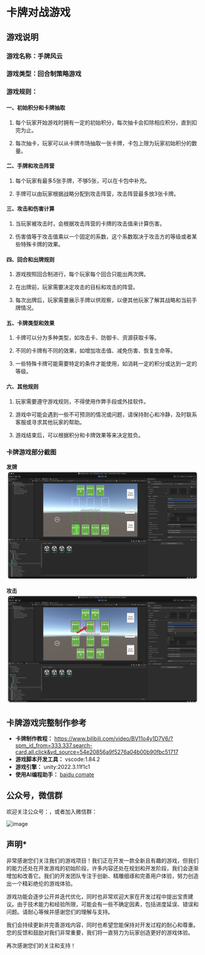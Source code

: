 # 卡牌对战游戏


## 游戏说明

### 游戏名称：手牌风云

### 游戏类型：回合制策略游戏

### 游戏规则：

#### 一、初始积分和卡牌抽取

1. 每个玩家开始游戏时拥有一定的初始积分，每次抽卡会扣除相应积分，直到扣完为止。

2. 每次抽卡，玩家可以从卡牌市场抽取一张卡牌，卡包上限为玩家初始积分的数量。


#### 二、手牌和攻击阵营

1. 每个玩家有最多5张手牌，不够5张，可以在卡包中补充。

2. 手牌可以由玩家根据战略分配到攻击阵营，攻击阵营最多放3张卡牌。


#### 三、攻击和伤害计算

1. 当玩家被攻击时，会根据攻击阵营的卡牌的攻击值来计算伤害。

2. 伤害值等于攻击值乘以一个固定的系数，这个系数取决于攻击方的等级或者某些特殊卡牌的效果。


#### 四、回合和出牌规则

1. 游戏按照回合制进行，每个玩家每个回合只能出两次牌。

2. 在出牌前，玩家需要决定攻击的目标和攻击的阵营。

3. 每次出牌后，玩家需要展示手牌以供观察，以便其他玩家了解其战略和当前手牌情况。


#### 五、卡牌类型和效果


1. 卡牌可以分为多种类型，如攻击卡、防御卡、资源获取卡等。

2. 不同的卡牌有不同的效果，如增加攻击值、减免伤害、恢复生命等。

3. 一些特殊卡牌可能需要特定的条件才能使用，如消耗一定的积分或达到一定的等级。


#### 六、其他规则


1. 玩家需要遵守游戏规则，不得使用作弊手段或外挂软件。

2. 游戏中可能会遇到一些不可预测的情况或问题，请保持耐心和冷静，及时联系客服或寻求其他玩家的帮助。

3. 游戏结束后，可以根据积分和卡牌效果等来决定胜负。



### 卡牌游戏部分截图
**发牌**
![image](./images/summon.png)

**攻击**
![image](./images/attack.png)



## 卡牌游戏完整制作参考
- **卡牌制作教程：** https://www.bilibili.com/video/BV11o4y1D7V6/?spm_id_from=333.337.search-card.all.click&vd_source=54e20856a9f5276a04b00b90fbc51717
- **游戏脚本开发工具：**    vscode:1.84.2
- **游戏引擎：**           unity:2022.3.11f1c1
- **使用AI编程助手：**      [baidu comate](https://comate.baidu.com/)

## 公众号，微信群
欢迎关注公众号：**<PASSWORD>**，或者加入微信群：

![image](../card/images/wx.jpg)

## 声明*
非常感谢您们关注我们的游戏项目！我们正在开发一款全新且有趣的游戏，但我们的能力还处在开发游戏的初始阶段，许多内容还处在规划和开发阶段，我们会逐渐增加和改善它。我们的开发团队专注于创新、精雕细琢和完善用户体验，努力创造出一个精彩绝伦的游戏体验。

游戏功能会逐步公开并迭代优化，同时也非常欢迎大家在开发过程中提出宝贵建议。由于技术能力和经验所限，可能会有一些不确定因素，包括进度延误、错误和问题。请耐心等候并感谢您们的理解与支持。

我们会持续更新并完善游戏内容，同时也希望您能保持对开发过程的耐心和尊重。您的反馈和鼓励对我们非常重要，我们将一直努力为玩家创造更好的游戏体验。

再次感谢您们的关注和支持！